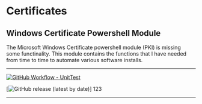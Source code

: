 # Certificates

## Windows Certificate Powershell Module

The Microsoft Windows Certificate powershell module (PKI) is missing some functinality.  This module contains the functions that I have needed from time to time to automate various software installs.

---

[![GitHub Workflow - UnitTest](https://github.com/jeffbuenting/Certificates/workflows/UnitTest/badge.svg)](https://github.com/jeffbuenting/Certificates/actions?workflow='UnitTest')
<!-- [![GitHub release (latest by date)](https://img.shields.io/github/v/release/jeffbuenting/Certificates)](x.x.x) -->
[![GitHub release (latest by date)](x.x.x)] 123

---



